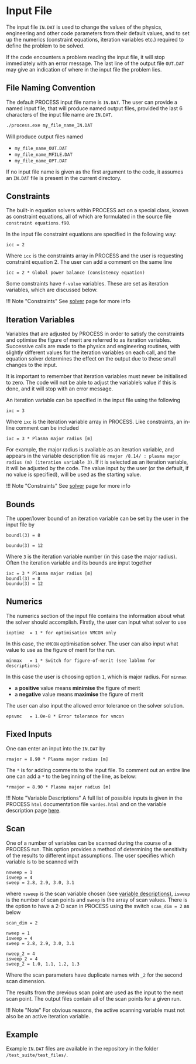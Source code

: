 # Input File

The input file `IN.DAT` is used to change the values of the physics, engineering 
and other code parameters from their default values, and to set up the numerics 
(constraint equations, iteration variables etc.) required to define the problem 
to be solved. 

If the code encounters a problem reading the input file, it will stop immediately 
with an error message. The last line of the output file `OUT.DAT` may give an 
indication of where in the input file the problem lies.

## File Naming Convention

The default PROCESS input file name is `IN.DAT`. The user can provide a named 
input file, that will produce named output files, provided the last 6 characters 
of the input file name are `IN.DAT`.

```bash
./process.exe my_file_name_IN.DAT
```

Will produce output files named

- `my_file_name_OUT.DAT`
- `my_file_name_MFILE.DAT`
- `my_file_name_OPT.DAT`

If no input file name is given as the first argument to the code, it assumes an 
`IN.DAT` file is present in the current directory.

## Constraints

The built-in equation solvers within PROCESS act on a special class, known as constraint 
equations, all of which are formulated in the source file `constraint equations.f90`. 

In the input file constraint equations are specified in the following way:

```
icc = 2 
```

Where `icc` is the constraints array in PROCESS and the user is requesting constraint 
equation 2. The user can add a comment on the same line

```
icc = 2 * Global power balance (consistency equation)
```

Some constraints have `f-value` variables. These are set as iteration variables, 
which are discussed below.

!!! Note "Constraints"
    See [solver](/solver-guide/index.html) page for more info

## Iteration Variables

Variables that are adjusted by PROCESS in order to satisfy the constraints and 
optimise the figure of merit are referred to as iteration variables. Successive calls 
are made to the physics and engineering routines, with slightly different values for 
the iteration variables on each call, and the equation solver determines the effect on the 
output due to these small changes to the input.

It is important to remember that iteration variables must never be initialised to zero. 
The code will not be able to adjust the variable’s value if this is done, and it will 
stop with an error message.

An iteration variable can be specified in the input file using the following

```
ixc = 3
```

Where `ixc` is the iteration variable array in PROCESS. Like constraints, an in-line comment
can be included

```
ixc = 3 * Plasma major radius [m]
```

For example, the major radius is available as an iteration variable, and appears in the variable
description file as `rmajor /8.14/ : plasma major radius (m) (iteration variable 3)`. If it
is selected as an iteration variable, it will be adjusted by the code. The value input by the user (or
the default, if no value is specified), will be used as the starting value.

!!! Note "Constraints"
    See [solver](/solver-guide/index.html) page for more info

## Bounds

The upper/lower bound of an iteration variable can be set by the user in the input file by

```
boundl(3) = 8 

boundu(3) = 12
```

Where `3` is the iteration variable number (in this case the major radius). Often the iteration
variable and its bounds are input together

```
ixc = 3 * Plasma major radius [m]
boundl(3) = 8
boundu(3) = 12
```

## Numerics

The numerics section of the input file contains the information about what the solver 
should accomplish. Firstly, the user can input what solver to use

```
ioptimz  = 1 * for optimisation VMCON only
```

In this case, the `VMCON` optimisation solver. The user can also input what value 
to use as the figure of merit for the run.

```
minmax   = 1 * Switch for figure-of-merit (see lablmm for descriptions)
```

In this case the user is choosing option `1`, which is major radius. For `minmax`

* a **positive** value means **minimise** the figure of merit
* a **negative** value means **maximise** the figure of merit

The user can also input the allowed error tolerance on the solver solution.

```
epsvmc   = 1.0e-8 * Error tolerance for vmcon
```

## Fixed Inputs

One can enter an input into the `IN.DAT`  by

```
rmajor = 8.90 * Plasma major radius [m]
```

The `*` is for adding comments to the input file. To comment out an entire line 
one can add a `*` to the beginning of the line, as below:

```
*rmajor = 8.90 * Plasma major radius [m]
```

!!! Note "Variable Descriptions"
    A full list of possible inputs is given in the PROCESS `html` documentation 
    file `vardes.html` and on the variable description page [here](../../vardes/index.html).

## Scan

One of a number of variables can be scanned during the course of a PROCESS
run. This option provides a method of determining the sensitivity of the
results to different input assumptions. The user specifies which variable is
to be scanned with

```
nsweep = 1 
isweep = 4
sweep = 2.8, 2.9, 3.0, 3.1
```

where `nsweep` is the scan variable chosen (see [variable descriptions](../../vardes/index.html)),
`isweep` is the number of scan points and `sweep` is the array of scan values. There 
is the option to have a 2-D scan in PROCESS using the switch `scan_dim = 2` as below

```
scan_dim = 2

nweep = 1
isweep = 4
sweep = 2.8, 2.9, 3.0, 3.1

nweep_2 = 4
isweep_2 = 4
sweep_2 = 1.0, 1.1, 1.2, 1.3
```

Where the scan parameters have duplicate names with `_2` for the second scan 
dimension.

The results from the previous scan point are used as the input to the next
scan point. The output files contain all of the scan points for a given run.

!!! Note "Note"
    For obvious reasons, the active scanning variable must not also be an active
    iteration variable.

## Example

Example `IN.DAT` files are available in the repository in the 
folder `/test_suite/test_files/`.
